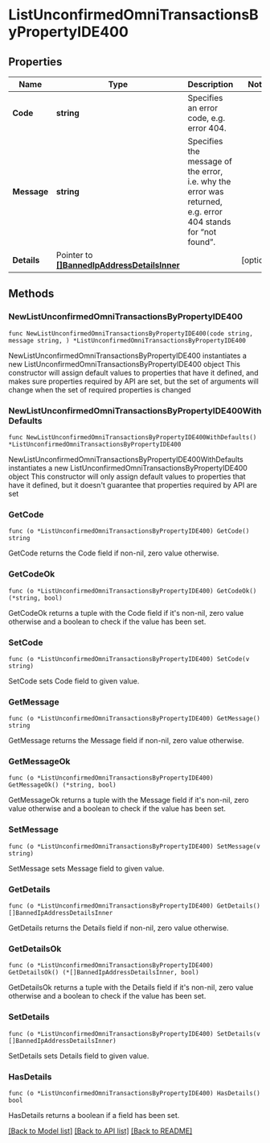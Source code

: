 # ListUnconfirmedOmniTransactionsByPropertyIDE400

## Properties

Name | Type | Description | Notes
------------ | ------------- | ------------- | -------------
**Code** | **string** | Specifies an error code, e.g. error 404. | 
**Message** | **string** | Specifies the message of the error, i.e. why the error was returned, e.g. error 404 stands for “not found”. | 
**Details** | Pointer to [**[]BannedIpAddressDetailsInner**](BannedIpAddressDetailsInner.md) |  | [optional] 

## Methods

### NewListUnconfirmedOmniTransactionsByPropertyIDE400

`func NewListUnconfirmedOmniTransactionsByPropertyIDE400(code string, message string, ) *ListUnconfirmedOmniTransactionsByPropertyIDE400`

NewListUnconfirmedOmniTransactionsByPropertyIDE400 instantiates a new ListUnconfirmedOmniTransactionsByPropertyIDE400 object
This constructor will assign default values to properties that have it defined,
and makes sure properties required by API are set, but the set of arguments
will change when the set of required properties is changed

### NewListUnconfirmedOmniTransactionsByPropertyIDE400WithDefaults

`func NewListUnconfirmedOmniTransactionsByPropertyIDE400WithDefaults() *ListUnconfirmedOmniTransactionsByPropertyIDE400`

NewListUnconfirmedOmniTransactionsByPropertyIDE400WithDefaults instantiates a new ListUnconfirmedOmniTransactionsByPropertyIDE400 object
This constructor will only assign default values to properties that have it defined,
but it doesn't guarantee that properties required by API are set

### GetCode

`func (o *ListUnconfirmedOmniTransactionsByPropertyIDE400) GetCode() string`

GetCode returns the Code field if non-nil, zero value otherwise.

### GetCodeOk

`func (o *ListUnconfirmedOmniTransactionsByPropertyIDE400) GetCodeOk() (*string, bool)`

GetCodeOk returns a tuple with the Code field if it's non-nil, zero value otherwise
and a boolean to check if the value has been set.

### SetCode

`func (o *ListUnconfirmedOmniTransactionsByPropertyIDE400) SetCode(v string)`

SetCode sets Code field to given value.


### GetMessage

`func (o *ListUnconfirmedOmniTransactionsByPropertyIDE400) GetMessage() string`

GetMessage returns the Message field if non-nil, zero value otherwise.

### GetMessageOk

`func (o *ListUnconfirmedOmniTransactionsByPropertyIDE400) GetMessageOk() (*string, bool)`

GetMessageOk returns a tuple with the Message field if it's non-nil, zero value otherwise
and a boolean to check if the value has been set.

### SetMessage

`func (o *ListUnconfirmedOmniTransactionsByPropertyIDE400) SetMessage(v string)`

SetMessage sets Message field to given value.


### GetDetails

`func (o *ListUnconfirmedOmniTransactionsByPropertyIDE400) GetDetails() []BannedIpAddressDetailsInner`

GetDetails returns the Details field if non-nil, zero value otherwise.

### GetDetailsOk

`func (o *ListUnconfirmedOmniTransactionsByPropertyIDE400) GetDetailsOk() (*[]BannedIpAddressDetailsInner, bool)`

GetDetailsOk returns a tuple with the Details field if it's non-nil, zero value otherwise
and a boolean to check if the value has been set.

### SetDetails

`func (o *ListUnconfirmedOmniTransactionsByPropertyIDE400) SetDetails(v []BannedIpAddressDetailsInner)`

SetDetails sets Details field to given value.

### HasDetails

`func (o *ListUnconfirmedOmniTransactionsByPropertyIDE400) HasDetails() bool`

HasDetails returns a boolean if a field has been set.


[[Back to Model list]](../README.md#documentation-for-models) [[Back to API list]](../README.md#documentation-for-api-endpoints) [[Back to README]](../README.md)


